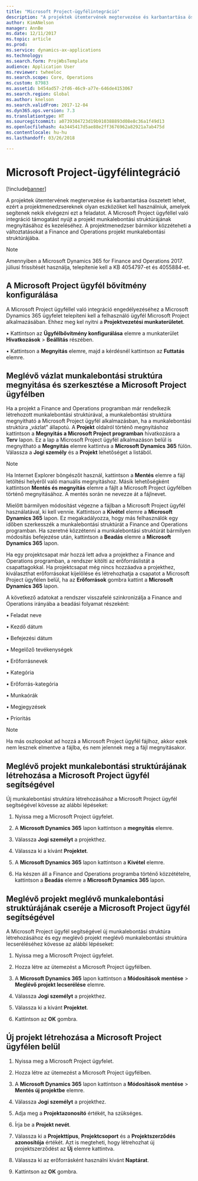 ```yaml
---
title: "Microsoft Project-ügyfélintegráció"
description: "A projektek ütemtervének megtervezése és karbantartása összetett lehet, ezért a projektmenedzsereknek olyan eszközöket kell használniuk, amelyek segítenek nekik elvégezni ezt a feladatot. A Microsoft Project ügyféllel való integráció támogatást nyújt a projekt munkalebontási struktúrájának megnyitásához és kezeléséhez."
author: KimANelson
manager: AnnBe
ms.date: 12/11/2017
ms.topic: article
ms.prod: 
ms.service: dynamics-ax-applications
ms.technology: 
ms.search.form: ProjWbsTemplate
audience: Application User
ms.reviewer: twheeloc
ms.search.scope: Core, Operations
ms.custom: 87983
ms.assetid: b454ad57-2fd6-46c9-a77e-646de4153067
ms.search.region: Global
ms.author: knelson
ms.search.validFrom: 2017-12-04
ms.dyn365.ops.version: 7.3
ms.translationtype: HT
ms.sourcegitcommit: a0739304723d19b910388893d08e8c36a1f49d13
ms.openlocfilehash: 4a3445417d5ae88e2ff3676962a82921a7ab475d
ms.contentlocale: hu-hu
ms.lasthandoff: 03/26/2018

---
```


# <a name="microsoft-project-client-integration"></a>Microsoft Project-ügyfélintegráció

[!include[banner](../includes/banner.md)]

A projektek ütemtervének megtervezése és karbantartása összetett lehet, ezért a projektmenedzsereknek olyan eszközöket kell használniuk, amelyek segítenek nekik elvégezni ezt a feladatot. A Microsoft Project ügyféllel való integráció támogatást nyújt a projekt munkalebontási struktúrájának megnyitásához és kezeléséhez. A projektmenedzser bármikor közzéteheti a változtatásokat a Finance and Operations projekt munkalebontási struktúrájába.

> [!NOTE]
> Amennyiben a Microsoft Dynamics 365 for Finance and Operations 2017. júliusi frissítését használja, telepítenie kell a KB 4054797-et és 4055884-et.

## <a name="configure-the-microsoft-project-client-add-in"></a>A Microsoft Project ügyfél bővítmény konfigurálása
A Microsoft Project ügyféllel való integráció engedélyezéséhez a Microsoft Dynamics 365 ügyfelet telepíteni kell a felhasználó ügyfél Microsoft Project alkalmazásában. Ehhez meg kel nyitni a **Projektvezetési munkaterületet**.

•   Kattintson az **Ügyfélbővítmény konfigurálása** elemre a munkaterület **Hivatkozások** > **Beállítás** részében.

• Kattintson a **Megnyitás** elemre, majd a kérdésnél kattintson az **Futtatás** elemre.

## <a name="open-and-edit-an-existing-draft-work-breakdown-structure-in-microsoft-project-client"></a>Meglévő vázlat munkalebontási struktúra megnyitása és szerkesztése a Microsoft Project ügyfélben
Ha a projekt a Finance and Operations programban már rendelkezik létrehozott munkalebontási struktúrával, a munkalebontási struktúra megnyitható a Microsoft Project ügyfél alkalmazásban, ha a munkalebontási struktúra „vázlat” állapotú. A **Projekt** oldalról történő megnyitáshoz kattintson a **Megnyitás a Microsoft Project programban** hivatkozásra a **Terv** lapon. Ez a lap a Microsoft Project ügyfél alkalmazáson belül is megnyitható a **Megnyitás** elemre kattintva a **Microsoft Dynamics 365** fülön. Válassza a **Jogi személy** és a **Projekt** lehetőséget a listából.

> [!NOTE]
> Ha Internet Explorer böngészőt használ, kattintson a **Mentés** elemre a fájl letöltési helyéről való manuális megnyitáshoz. Másik lehetőségként kattintson **Mentés és megnyitás** elemre a fájlt a Microsoft Project ügyfélben történő megnyitásához. A mentés során ne nevezze át a fájlnevet.

Mielőtt bármilyen módosítást végezne a fájlban a Microsoft Project ügyfél használatával, ki kell vennie. Kattintson a **Kivétel** elemre a **Microsoft Dynamics 365** lapon. Ez megakadályozza, hogy más felhasználók egy időben szerkesszék a munkalebontási struktúrát a Finance and Operations programban. Ha szeretné közzétenni a munkalebontási struktúrát bármilyen módosítás befejezése után, kattintson a **Beadás** elemre a **Microsoft Dynamics 365** lapon.

Ha egy projektcsapat már hozzá lett adva a projekthez a Finance and Operations programban, a rendszer kitölti az erőforráslistát a csapattagokkal. Ha projektcsapat még nincs hozzáadva a projekthez, kiválaszthat erőforrásokat kijelölése és létrehozhatja a csapatot a Microsoft Project ügyfélen belül, ha az **Erőforrások** gombra kattint a **Microsoft Dynamics 365** lapon. 

A következő adatokat a rendszer visszafelé szinkronizálja a Finance and Operations irányába a beadási folyamat részeként:

•   Feladat neve

•   Kezdő dátum

•   Befejezési dátum

•   Megelőző tevékenységek

•   Erőforrásnevek

•   Kategória

•   Erőforrás-kategória

•   Munkaórák

•   Megjegyzések

•   Prioritás

> [!NOTE]
> Ha más oszlopokat ad hozzá a Microsoft Project ügyfél fájlhoz, akkor ezek nem lesznek elmentve a fájlba, és nem jelennek meg a fájl megnyitásakor.

## <a name="create-the-work-breakdown-structure-for-an-existing-project-using-microsoft-project-client"></a>Meglévő projekt munkalebontási struktúrájának létrehozása a Microsoft Project ügyfél segítségével
Új munkalebontási struktúra létrehozásához a Microsoft Project ügyfél segítségével kövesse az alábbi lépéseket:


1.  Nyissa meg a Microsoft Project ügyfelet.

2.  A **Microsoft Dynamics 365** lapon kattintson a **megnyitás** elemre.

3.  Válassza **Jogi személyt** a projekthez.

4.  Válassza ki a kívánt **Projektet**.

5.  A **Microsoft Dynamics 365** lapon kattintson a **Kivétel** elemre.

6.  Ha készen áll a Finance and Operations programba történő közzétételre, kattintson a **Beadás** elemre a **Microsoft Dynamics 365** lapon.

## <a name="replace-the-existing-work-breakdown-structure-for-an-existing-project-using-microsoft-project-client"></a>Meglévő projekt meglévő munkalebontási struktúrájának cseréje a Microsoft Project ügyfél segítségével
A Microsoft Project ügyfél segítségével új munkalebontási struktúra létrehozásához és egy meglévő projekt meglévő munkalebontási struktúra lecseréléséhez kövesse az alábbi lépéseket:

1.  Nyissa meg a Microsoft Project ügyfelet.

2.  Hozza létre az ütemezést a Microsoft Project ügyfélben.

3.  A **Microsoft Dynamics 365** lapon kattintson a **Módosítások mentése** > **Meglévő projekt lecserélése** elemre.

4.  Válassza **Jogi személyt** a projekthez.

5.  Válassza ki a kívánt **Projektet**.

6.  Kattintson az **OK** gombra.

## <a name="create-a-new-project-from-within-microsoft-project-client"></a>Új projekt létrehozása a Microsoft Project ügyfélen belül


1.  Nyissa meg a Microsoft Project ügyfelet.

2.  Hozza létre az ütemezést a Microsoft Project ügyfélben.

3.  A **Microsoft Dynamics 365** lapon kattintson a **Módosítások mentése** > **Mentés új projektbe** elemre.

4.  Válassza **Jogi személyt** a projekthez.

5.  Adja meg a **Projektazonosító** értékét, ha szükséges.

6.  Írja be a **Projekt nevét**.

7.  Válassza ki a **Projekttípus**, **Projektcsoport** és a **Projektszerződés azonosítója** értékét. Azt is megteheti, hogy létrehozhat új projektszerződést az **Új** elemre kattintva.

8.  Válassza ki az erőforrásként használni kívánt **Naptárat**.

11. Kattintson az **OK** gombra.


